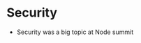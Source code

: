 # Security

* Security was a big topic at Node summit

<!-- .element class="fragment" data-fragment-index="0" -->

